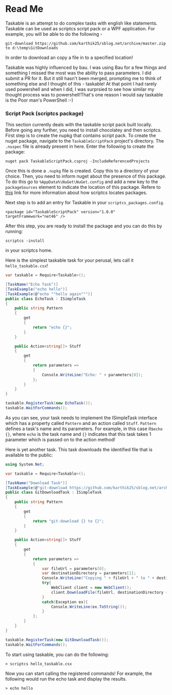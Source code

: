 # Read Me

Taskable is an attempt to do complex tasks with english like statements. Taskable can be used as scriptcs script pack or a WPF application. For example, you will be able to do the following -

```
git-download https://github.com/karthik25/sblog.net/archive/master.zip to d:\temp\GitDownloads
```

In order to download an copy a file in to a specified location! 

Taskable was highly influenced by bau. I was using Bau for a few things and something I missed the most was the ability to pass parameters. I did submit a PR for it. But it still hasn't been merged, prompting me to think of something else and I thought of this - taskable! At that point I had rarely used powershell and when I did, I was surprsied to see how similar my thought process was to powershell!That's one reason I would say taskable is the Poor man's PowerShell :-)

### Script Pack (scriptcs package)

This section currently deals with the taskable script pack built locally. Before going any further, you need to install chocolatey and then scriptcs. First step is to create the nupkg that contains script pack. To create the nuget package, navigate to the `TaskableScriptPack` project's directory. The `.nuspec` file is already present in here. Enter the following to create the package:

```
nuget pack TaskableScriptPack.csproj -IncludeReferencedProjects
```

Once this is done a `.nupkg` file is created. Copy this to a directory of your choice. Then, you need to inform nuget about the presence of this package. To do this go to `%AppData%\NuGet\NuGet.config` and add a new key to the `packageSources` element to indicate the location of this package. Refere to [this](https://github.com/scriptcs/scriptcs/wiki/Package-installation) link for more information about how scriptcs locates packages.

Next step is to add an entry for Taskable in your `scriptcs_packages.config`.

```
<package id="TaskableScriptPack" version="1.0.0" targetFramework="net46" />
```

After this step, you are ready to install the package and you can do this by running:

```
scriptcs -install
```

in your scriptcs home.

Here is the simplest taskable task for your perusal, lets call it `hello_taskable.csx`!

```csharp
var taskable = Require<Taskable>();

[TaskName("Echo Task")]
[TaskExample("echo hello")]
[TaskExample(@"echo ""hello again""")]
public class EchoTask : ISimpleTask
{
    public string Pattern
    {
        get
        {
            return "echo {}";
        }
    }

    public Action<string[]> Stuff
    {
        get
        {
            return parameters =>
            {
                Console.WriteLine("Echo: " + parameters[0]);
            };
        }
    }
}

taskable.RegisterTask(new EchoTask());
taskable.WaitForCommands();
```

As you can see, your task needs to implement the ISimpleTask interface which has a property called `Pattern` and an action called  `Stuff`. `Pattern` defines a task's name and its parameters. For example, in this case its`echo {}`, where `echo` is the task name and `{}` indicates that this task takes 1 parameter which is passed on to the action method!

Here is yet another task. This task downloads the identified file that is available to the public:

```csharp
using System.Net;

var taskable = Require<Taskable>();

[TaskName("Download Task")]
[TaskExample(@"git-download https://github.com/karthik25/sblog.net/archive/master.zip to d:\temp\GitDownloads")]
public class GitDownloadTask : ISimpleTask
{
    public string Pattern
    {
        get
        {
            return "git-download {} to {}";
        }
    }

    public Action<string[]> Stuff
    {
        get
        {
            return parameters =>
            {
                var fileUrl = parameters[0];
                var destinationDirectory = parameters[1];
                Console.WriteLine("Copying " + fileUrl + " to " + destinationDirectory);
                try{
                    WebClient client = new WebClient();
                    client.DownloadFile(fileUrl, destinationDirectory + @"\master.zip");
                }
                catch(Exception ex){
                    Console.WriteLine(ex.ToString());
                }
            };
        }
    }
}

taskable.RegisterTask(new GitDownloadTask());
taskable.WaitForCommands();
```

To start using taskable, you can do the following:

```
> scriptcs hello_taskable.csx
```

Now you can start calling the registered commands! For example, the following would run the echo task and display the results.

```
> echo hello
```
